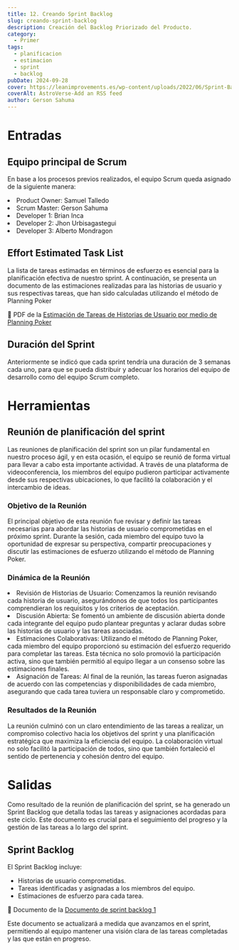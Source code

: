 ```yaml
---
title: 12. Creando Sprint Backlog
slug: creando-sprint-backlog
description: Creación del Backlog Priorizado del Producto.
category:
  - Primer
tags:
  - planificacion
  - estimacion
  - sprint
  - backlog
pubDate: 2024-09-28
cover: https://leanimprovements.es/wp-content/uploads/2022/06/Sprint-Backlog-scaled.jpg
coverAlt: AstroVerse-Add an RSS feed
author: Gerson Sahuma
---
```


# Entradas

## Equipo principal de Scrum

En base a los procesos previos realizados, el equipo Scrum queda asignado de la siguiente manera:
<li>Product Owner: Samuel Talledo</li>
<li>Scrum Master: Gerson Sahuma</li>
<li>Developer 1: Brian Inca</li>
<li>Developer 2: Jhon Urbisagastegui</li>
<li>Developer 3: Alberto Mondragon</li>

## Effort Estimated Task List

La lista de tareas estimadas en términos de esfuerzo es esencial para la planificación efectiva de nuestro sprint. A continuación, se presenta un documento de las estimaciones realizadas para las historias de usuario y sus respectivas tareas, que han sido calculadas utilizando el método de Planning Poker

📸 PDF de la <a href="https://drive.google.com/file/d/1m1-cUDnbmjOEI6c1VmLWicRpLPv1QW49/view?usp=drive_link" target="_blank">Estimación de Tareas de Historias de Usuario por medio de Planning Poker</a>

## Duración del Sprint

Anteriormente se indicó que cada sprint tendría una duración de 3 semanas cada uno, para que se pueda distribuir y adecuar los horarios del equipo de desarrollo como del equipo Scrum completo.

# Herramientas

## Reunión de planificación del sprint 

Las reuniones de planificación del sprint son un pilar fundamental en nuestro proceso ágil, y en esta ocasión, el equipo se reunió de forma virtual para llevar a cabo esta importante actividad. A través de una plataforma de videoconferencia, los miembros del equipo pudieron participar activamente desde sus respectivas ubicaciones, lo que facilitó la colaboración y el intercambio de ideas.

### Objetivo de la Reunión
El principal objetivo de esta reunión fue revisar y definir las tareas necesarias para abordar las historias de usuario comprometidas en el próximo sprint. Durante la sesión, cada miembro del equipo tuvo la oportunidad de expresar su perspectiva, compartir preocupaciones y discutir las estimaciones de esfuerzo utilizando el método de Planning Poker.

### Dinámica de la Reunión
<li>Revisión de Historias de Usuario: Comenzamos la reunión revisando cada historia de usuario, asegurándonos de que todos los participantes comprendieran los requisitos y los criterios de aceptación.</li>

<li>Discusión Abierta: Se fomentó un ambiente de discusión abierta donde cada integrante del equipo pudo plantear preguntas y aclarar dudas sobre las historias de usuario y las tareas asociadas.
</li>

<li>Estimaciones Colaborativas: Utilizando el método de Planning Poker, cada miembro del equipo proporcionó su estimación del esfuerzo requerido para completar las tareas. Esta técnica no solo promovió la participación activa, sino que también permitió al equipo llegar a un consenso sobre las estimaciones finales.</li>

<li>Asignación de Tareas: Al final de la reunión, las tareas fueron asignadas de acuerdo con las competencias y disponibilidades de cada miembro, asegurando que cada tarea tuviera un responsable claro y comprometido.</li>

### Resultados de la Reunión
La reunión culminó con un claro entendimiento de las tareas a realizar, un compromiso colectivo hacia los objetivos del sprint y una planificación estratégica que maximiza la eficiencia del equipo. La colaboración virtual no solo facilitó la participación de todos, sino que también fortaleció el sentido de pertenencia y cohesión dentro del equipo.

# Salidas

Como resultado de la reunión de planificación del sprint, se ha generado un Sprint Backlog que detalla todas las tareas y asignaciones acordadas para este ciclo. Este documento es crucial para el seguimiento del progreso y la gestión de las tareas a lo largo del sprint.

## Sprint Backlog
El Sprint Backlog incluye:

- Historias de usuario comprometidas.
- Tareas identificadas y asignadas a los miembros del equipo.
- Estimaciones de esfuerzo para cada tarea.

📸 Documento de la <a href="https://docs.google.com/spreadsheets/d/1OKeo9dKO2CrXetIZxR1imO5vMftq-pg3/edit?usp=sharing&ouid=101562657354961412591&rtpof=true&sd=true" target="_blank">Documento de sprint backlog 1</a>

Este documento se actualizará a medida que avanzamos en el sprint, permitiendo al equipo mantener una visión clara de las tareas completadas y las que están en progreso.
